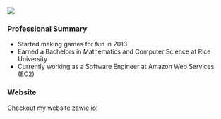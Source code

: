 <img src="https://profile-counter.glitch.me/zawie/count.svg" />

### Professional Summary
- Started making games for fun in 2013
- Earned a Bachelors in Mathematics and Computer Science at Rice University
- Currently working as a Software Engineer at Amazon Web Services (EC2)

### Website
Checkout my website [zawie.io](https://zawie.io)!

